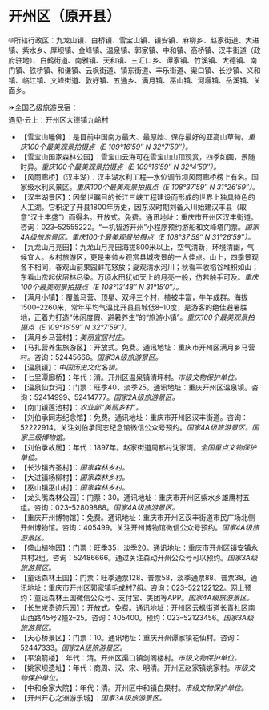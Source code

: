 # 开州区（原开县）  
🌐所辖行政区：九龙山镇、白桥镇、雪宝山镇、镇安镇、麻柳乡、赵家街道、大进镇、紫水乡、厚坝镇、金峰镇、温泉镇、郭家镇、中和镇、高桥镇、汉丰街道（政府驻地）、白鹤街道、南雅镇、天和镇、三汇口乡、谭家镇、竹溪镇、大德镇、南门镇、铁桥镇、和谦镇、云枫街道、镇东街道、丰乐街道、渠口镇、长沙镇、义和镇、临江镇、文峰街道、敦好镇、五通乡、满月镇、巫山镇、河堰镇、岳溪镇、关面乡。  

⏩全国乙级旅游民宿：  
遇见·云上：开州区大德镇九岭村  

* 【雪宝山睡佛】：是目前中国南方最大、最原始、保存最好的亚高山草甸。*重庆100个最美观景拍摄点（E 109°16′59″ N 32°7′59″）。*  
* 【雪宝山国家森林公园】：雪宝山云海可在雪宝山山顶观赏，四季如画，景随时异。*重庆100个最美观景拍摄点（E 109°16′59″ N 32°4′59″）。*  
* 【风雨廊桥】（汉丰湖）：汉丰湖水利工程—水位调节坝风雨廊桥榜上有名。国家级水利风景区。*重庆100个最美观景拍摄点（E 108°37′59″ N 31°26′59″）。*  
* 【汉丰湖景区】：因举世瞩目的长江三峡工程建设而形成的世界上独具特色的人工湖。它积淀了开县1800年历史，因东汉时期刘备入川始建汉丰县（取意“汉土丰盛”）而得名。开放式。免费。通讯地址：重庆市开州区汉丰街道。咨询：023–52555222。“一机智游开州”小程序预约游船和文峰塔门票。*国家4A级旅游景区。重庆100个最美观景拍摄点（E 108°37′59″ N 31°26′59″）。*  
* 【九龙山月亮田】：九龙山月亮田海拔800米以上，空气清新，环境清幽，气候宜人。乡村旅游区，更是来帅乡观赏县城夜景的一大佳点。山上，四季景观各不相同，春观山前果园鲜花怒放；夏观清水河川；秋看丰收稻谷堆积如山；东看山峦起伏层林尽染。万顷水田犹如天上的月亮一般，仿若触手可及。*重庆100个最美观景拍摄点（E 108°13′48″ N 31°15′0″）。*  
* 【满月小镇】：覆盖马营、顶星、双坪三个村，植被丰富，牛羊成群。海拔1500–2260米，常年平均气温比开县县城低8–10度，是游客的绝佳避暑胜地，正着力打造“休闲度假、避暑养生”的“旅游小镇”。*重庆100个最美观景拍摄点（E 109°16′59″ N 32°7′59″）。*  
* 【满月乡马营村】：*美丽宜居村庄。*  
* 【马扎营养生旅游区】：开放式。免费。通讯地址：重庆市开州区满月乡马营村。咨询：52445666。*国家3A级旅游景区。*  
* 【温泉镇】：*中国历史文化名镇。*  
* 【七里潭廊桥】：年代：清。开州区温泉镇清坪村。*市级文物保护单位。*  
* 【温泉仙女洞】：门票：旺季40，淡季25。通讯地址：重庆开州区温泉镇。咨询：52414999、52414777。*国家2A级旅游景区。*  
* 【南门镇莲池村】：*农业部“美丽乡村”。*  
* 【刘伯承同志纪念馆】：免费。通讯地址：重庆市开州区汉丰街道。咨询：52222914。关注刘伯承同志纪念馆微信公众号预约。*国家4A级旅游景区。国家三级博物馆。*  
* 【刘伯承故居】：年代：1897年。赵家街道周都村沈家湾。*全国重点文物保护单位。*  
* 【长沙镇齐圣村】：*国家森林乡村。*  
* 【大进镇杨柳村】：*国家森林乡村。*  
* 【巫山镇巫山村】：*国家森林乡村。*  
* 【龙头嘴森林公园】：门票：30。通讯地址：重庆市开州区紫水乡雄鹰村五组。咨询：023–52809888。*国家4A级旅游景区。*  
* 【重庆开州博物馆】：免费。通讯地址：重庆市开州区汉丰街道市民广场北侧开州博物馆。咨询：405499。关注开州博物馆微信公众号预约。*国家4A级旅游景区。*  
* 【盛山植物园】：门票：旺季35，淡季20。通讯地址：重庆市开州区镇安镇永共村2组。咨询：52486666。通过关注森动开州公众号可以预约。*国家3A级旅游景区。*  
* 【童话森林王国】：门票：旺季通票128、普票58，淡季通票88、普票38。通讯地址：重庆市开州区郭家镇毛成村7组。咨询：023–522122122。网上预约：童话森林王国微信公众号、支付宝、美团等APP。*国家4A级旅游景区。*  
* 【长生汖奇迹乐园】：开放式。免费。通讯地址：开州区云枫街道长青社区南山西路45号2幢2–25。咨询：405400。预约：023–52123456。*国家3A级旅游景区。*  
* 【天心桥景区】：门票：10。通讯地址：重庆开州谭家镇花仙村。咨询：52447333。*国家2A级旅游景区。*  
* 【平浪箭楼】：年代：清。开州区渠口镇剑阁楼村。*市级文物保护单位。*  
* 【姚家坝遗址】：年代：商周、汉、宋、明清。开州区赵家镇姚家村。*市级文物保护单位。*  
* 【中和余家大院】：年代：清。开州区中和镇白果村。*市级文物保护单位。*  
* 【开州开心之洲游乐城】：*国家3A级旅游景区。*  
<!-- Last processed: 2025-07-22 03:44:30 -->
